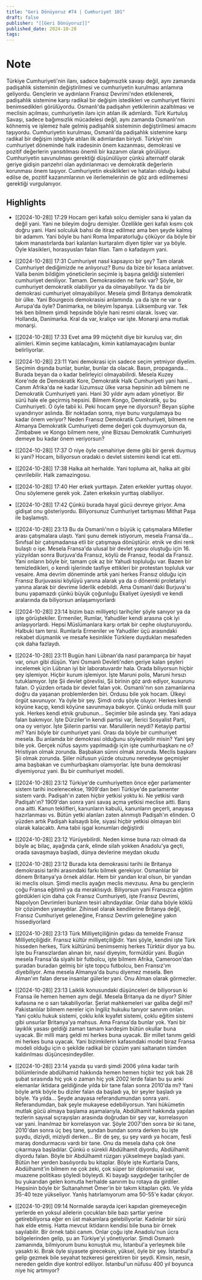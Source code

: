 ```yaml
---
title: "Geri Dönüyoruz #74 | Cumhuriyet 101"
draft: false
publisher: "[[Geri Dönüyoruz]]"
published_date: 2024-10-28
tags:
---
```

# Note
 Türkiye Cumhuriyeti'nin ilanı, sadece bağımsızlık savaşı değil, aynı zamanda padişahlık sisteminin değiştirilmesi ve cumhuriyetin kurulması anlamına geliyordu.
Gençlerin ve aydınların Fransız Devrimi'nden etkilenerek, padişahlık sistemine karşı radikal bir değişim istedikleri ve cumhuriyet fikrini benimsedikleri görülüyordu.
Osmanlı'da padişahın yetkilerinin azaltılması ve meclisin açılması, cumhuriyetin ilanı için atılan ilk adımlardı.
Türk Kurtuluş Savaşı, sadece bağımsızlık mücadelesi değil, aynı zamanda Osmanlı'nın köhnemiş ve işlemez hale gelmiş padişahlık sisteminin değiştirilmesi amacını taşıyordu.
Cumhuriyetin kurulması, Osmanlı'da padişahlık sistemine karşı radikal bir değişim isteğiyle atılan ilk adımlardan biriydi.
Türkiye'nin cumhuriyet döneminde halk iradesinin önem kazanması, demokrasi ve pozitif değerlerin yansıtılması önemli bir kazanım olarak görülüyor.
Cumhuriyetin savunulması gerektiği düşünülüyor çünkü alternatif olarak geriye gidişin panzehri olan aydınlanmacı ve demokratik değerlerin korunması önem taşıyor.
Cumhuriyetin eksiklikleri ve hataları olduğu kabul edilse de, pozitif kazanımlarının ve ilerlemelerinin de göz ardı edilmemesi gerektiği vurgulanıyor.


## Highlights
* [[2024-10-28]] 17:29  Hocam geri kafalı solcu demişler sana ki yalan da değil yani. Yani ne bileyim doğru demişler. Özellikle geri kafalı kısmı çok doğru yani. Hani solculuk bahsi de itiraz edilmez ama ben şeyde kalmış bir adamım. Yani böyle bu hani Roma İmparatorluğu çöküyor da böyle bir takım manastırlarda bari kalanları kurtaralım diyen tipler var ya böyle. Öyle klasikleri, horasyusları falan filan. Tam o kafadayım yani.

* [[2024-10-28]] 17:31  Cumhuriyet nasıl kapsayıcı bir şey? Tam olarak Cumhuriyet dediğimizde ne anlıyoruz? Bunu da bize bir kısaca anlatıver. Valla benim bildiğim yöneticilerin seçimle iş başına geldiği sistemleri cumhuriyet deniliyor. Tamam. Demokrasiden ne farkı var? Şöyle, bir cumhuriyet demokratik olabiliyor ya da olmayabiliyor. Ya da bir demokrasi cumhuriyet olmayabiliyor. Mesela şimdi Britanya demokratik bir ülke. Yani Bourgeois demokrasisi anlamında. ya da işte ne var o Avrupa'da öyle? Danimarka, ne bileyim İspanya. Lüksemburg var. Tek tek ben bilmem şimdi hepsinde böyle hani resmi olarak. İsveç var. Hollanda, Danimarka. Kral da var, kraliçe var işte. Monarşi ama mutlak monarşi.

* [[2024-10-28]] 17:33  Evet ama 99 müçtehit diye bir kuruluş var, din alimleri. Kimin seçime katılacağını, kimin katılamayacağını bunlar belirliyorlar.

* [[2024-10-28]] 23:11  Yani demokrasi için sadece seçim yetmiyor diyelim. Seçimin dışında bunlar, bunlar, bunlar da olacak. Basın, propaganda... Burada beyan da o kadar belirleyici olmayabilirdi. Mesela Kuzey Kore'nde de Demokratik Kore, Demokratik Halk Cumhuriyeti yani hani... Canım Afrika'da ne kadar lüzumsuz ülke varsa hepsinin adı bilmem ne Demokratik Cumhuriyeti yani. Hani 30 yıldır aynı adam yönetiyor. Bir sürü hale ele geçirmiş hepsini. Bilmem Kongo, Demokratik, şu bu Cumhuriyeti. O öyle tabii ki. Peki hocam şeye ne diyorsun? Beyan şüphe uyandırıyor aslında. Bir noktadan sonra, niye bunu vurgulamaya bu kadar önem veriyor? Neden Fransız Demokratik Cumhuriyeti, bilmem ne Almanya Demokratik Cumhuriyeti deme değeri çok duymuyorsun da, Zimbabwe ve Kongo bilmem nere, yine Bizsau Demokratik Cumhuriyeti demeye bu kadar önem veriyorsun?

* [[2024-10-28]] 17:37  O niye öyle cemahiriye deme gibi bir gerek duymuş ki yani? Hocam, biliyorsun oradaki o devlet sistemini kendi icat etti.

* [[2024-10-28]] 17:38  Halka ait herhalde. Yani topluma ait, halka ait gibi çevrilebilir. Halk zamazingosu.

* [[2024-10-28]] 17:40  Her erkek yurttaşın. Zaten erkekler yurttaş oluyor. Onu söylemene gerek yok. Zaten erkeksin yurttaş olabiliyor.

* [[2024-10-28]] 17:42  Çünkü burada hayal gücü devreye giriyor. Ama gidişat onu gösteriyordu. Biliyorsunuz Cumhuriyet tartışması Mithat Paşa ile başlamıştı.

* [[2024-10-28]] 23:13  Bu da Osmanlı'nın o büyük iç çatışmalara Milletler arası çatışmalara ulaştı. Yani şunu demek istiyorum, mesela Fransa'da… Sınıfsal bir çatışmadansa etli bir çatışmaya dönüştürür. etnik ve dini renk bulaştı o işe. Mesela Fransa'da ulusal bir devlet yapısı oluştuğu için 16. yüzyıldan sonra Burjuva'da Fransız, köylü de Fransız, feodal da Fransız. Yani onların böyle bir, tamam çok az bir Yahudi topluluğu var. Bazen bir temizledikleri, o kendi işlerinde tasfiye ettikleri bir protestan topluluk var vesaire. Ama devrim döneminde artık yani herkes Fransız olduğu için Fransız Burjuvasisi köylüyü yanına alarak ya da o dönemki proletariyi yanına alarak bir devrime liderlik edebildi. Ama Osmanlı'daki Burjuva'sı bunu yapamazdı çünkü büyük çoğunluğu Ekaliyet üyesiydi ve kendi aralarında da biliyorsun anlaşamıyorlardı

* [[2024-10-28]] 23:14  bizim bazı milliyetçi tarihçiler şöyle sanıyor ya da işte görüştekiler. Ermeniler, Rumlar, Yahudiler kendi arasına çok iyi anlaşıyorlardı. Hepsi Müslümanlara karşı ortak bir cephe oluşturuyordu. Halbuki tam tersi. Rumlarla Ermeniler ve Yahudiler üçü arasındaki rekabet düşmanlık ve mesafe kesinlikle Türklere duydukları mesafeden çok daha fazlaydı.

* [[2024-10-28]] 23:11  Bugün hani Lübnan'da nasıl paramparça bir hayat var, onun gibi düşün. Yani Osmanlı Devleti'nden geriye kalan şeyleri incelemek için Lübnan iyi bir laboratuvardır hala. Orada biliyorsun hiçbir şey işlemiyor. Hiçbir kurum işlemiyor. İşte Maruni polis, Maruni hırsızı tutuklamıyor. İşte Şii devlet görevlisi, Şii birinin göz ardı ediyor, kusurunu falan. O yüzden ortada bir devlet falan yok. Osmanlı'nın son zamanlarına doğru da yaşanan problemlerden biri. Ordusu bile yok hocam. Ülkeyi örgüt savunuyor. Ya öyle bir şey. Şimdi ordu şöyle oluyor. Herkes kendi köyüne kaçıp, kendi köyüne savunmaya bakıyor. Çünkü orduda milli şuur yok. Herkes kendi etnik grubunun... Seçimler bile aslında şey. Yani adaya falan bakmıyor. İşte Dürziler'in kendi partisi var, İlerici Sosyalist Parti, ona oy veriyor. İşte Şiilerin partisi var. Marulilerin neydi? Ketayip partisi mi? Yani böyle bir cumhuriyet yani. Orası da böyle bir cumhuriyet mesela. Bu anlamda bir demokrasi olduğunu söyleyebilir misin? Yani şey bile yok. Gerçek nüfus sayımı yapılmadığı için işte cumhurbaşkanı ne o? Hristiyan olmak zorunda. Başbakan sünni olmak zorunda. Meclis başkanı Şii olmak zorunda. Şiiler nüfusun yüzde otuzunu neredeyse geçmişler ama başbakan ve cumhurbaşkanı olamıyorlar. İşte buna demokrasi diyemiyoruz yani. Bu bir cumhuriyet modeli.

* [[2024-10-28]] 23:12  Türkiye'de cumhuriyetten önce eğer parlamenter sistem tarihi incelenecekse, 1909'dan beri Türkiye'de parlamenter sistem vardı. Padişah'ın zaten hiçbir yetkisi yoktu ki. Ne yetkisi vardı Padişah'ın? 1909'dan sonra yani savaş açma yetkisi meclise aitti. Barış ona aitti. Kanun teklifleri, kanunların kabulü, kanunların geçerli, anayasa hazırlanması vs. Bütün yetki alanları zaten alınmıştı Padişah'ın elinden. O yüzden artık Padişah kalsaydı bile, siyasi hiçbir yetkisi olmayan biri olarak kalacaktı. Ama tabii işgal konumları değiştirdi

* [[2024-10-28]] 23:12  Yürüyebilirdi. Neden kimse buna razı olmadı da böyle aç bilaç, ayağında çarık, elinde silah yokken Anadolu'ya geçti, orada savaşmaya başladı, dünya devlerine meydan okudu

* [[2024-10-28]] 23:12  Burada kıta demokrasisi tarihi ile Britanya demokrasisi tarihi arasındaki farkı bilmek gerekiyor. Osmanlılar bir dönem Britanya'ya örnek aldılar. Hem bir yandan kral olsun, bir yandan iki meclis olsun. Şimdi meclis ayağın meclis mevzusu. Ama bu gençlerin çoğu Fransa eğitimli ya da meraklısıydı. Biliyorsun yani Fransızca eğitim gördükleri için daha çok Fransız Cumhuriyeti, işte Fransız Devrimi, Napolyon Devrimleri bunların tesiri altındaydılar. Onlar daha böyle köklü bir çözümden yanaydılar. Zihinsel olarak kendilerine Britanya değil, Fransız Cumhuriyet geleneğine, Fransız Devrim geleneğine yakın hissediyorlard

* [[2024-10-28]] 23:13  Türk Milliyetçiliğinin gıdası da temelde Fransız Milliyetçiliğidir. Fransız kültür milliyetçiliğidir. Yani şöyle, kendini işte Türk hisseden herkes, Türk kültürünü benimsemiş herkes Türktür diyor ya bu. İşte bu Fransızlardan alınan bir, nasıl diyeyim, formüldür yani. Bugün mesela Fransa'da siyahi bir futbolcu, işte bilmem Afrika, Cameroon'dan şuradan buradan gelmiş bir işte topçu futbolcu, ben Fransız'ım diyebiliyor. Ama mesela Almanya'da bunu diyemez mesela. Ben Alman'ım falan derse insanlar gülerler yani. Onu Alman olarak görmezler.

* [[2024-10-28]] 23:13  Laiklik konusundaki düşünceleri de biliyorsun ki Fransa ile hemen hemen aynı değil. Mesela Britanya da ne diyor? Sihler kafasına ne o sarı takabiliyorlar. Şeriat mahkemeleri var galiba değil mi? Pakistanlılar bilmem nereler için İngiliz hukuku tanıyor sanırım onları. Yani çoklu hukuk sistemi, çoklu kılık kıyafet sistemi, çoklu eğitim sistemi gibi unsurlar Britanya'ya mahsus. Ama Fransa'da bunlar yok. Yani bir layıklık yasası geldiği zaman tamam kardeşim bütün okullar buna uyacak. Bir milli marş geldi mi herkes buna uyacak. Bir millet tanımı geldi mi herkes buna uyacak. Yani bizimkilerin kafasındaki model biraz Fransa modeli olduğu için o şekilde radikal bir çözüm yani saltanatın tümden kaldırılması düşüncesindeydiler.

* [[2024-10-28]] 23:14  yazıda şu vardı şimdi 2006 yılına kadar tarih bölümlerinde abdülhamid hakkında hemen hemen hiçbir tez yok bak 28 şubat sırasında hiç yok o zaman hiç yok 2002 lerde falan bu şu anki elemanlar iktidara geldiğinde yılda bir tane falan sonra 2010'da mı? Yani böyle artık böyle bu diziler falan da başladı ya, bir şeyler başladı ya böyle. Ya yılda... Şeyde anayasa referandumundan sonra yani. Referandumdan, bak şeyle mukayese edebiliyorsun. Yani hükümetin mutlak gücü almaya başlama aşamalarıyla, Abdülhamit hakkında yapılan tezlerin sayısal sıçrayışları arasında doğrudan bir şey var, korrelasyon var yani. İnanılmaz bir korrelasyon var. Şöyle 2007'den sonra bir iki tane, 2010'dan sonra üç beş tane, şundan bundan sonra derken bu işte şuydu, diziydi, miziydi derken... Bir de şey, şu şey vardı ya hocam, fesli maraş dondurmacısı vardı bir tane. Onu da mesela daha çok öne çıkarmaya başladılar. Çünkü o sürekli Abdülhamit diyordu, Abdülhamit diyordu falan. Böyle bir Abdülhamit rüzgarı yükselmeye başladı yani. Bütün her yerden basılıyordu bu kitaplar. Böyle işte Kurtlarla Dans, Abdülhamit'in bilmem ne çok zeki, çok süper bir diplomasisi var, muazene politikası şöyledi böyleydi. Ki bayağı saygıdeğer tarihçiler de bu yukarıdan gelen komutla herhalde sanırım bu rotaya da girdiler. Hepsinin böyle bir Sultanahmet Ömer'in bir takım kitapları çıktı. Ve yılda 35-40 teze yükseliyor. Yanlış hatırlamıyorum ama 50-55'e kadar çıkıyor.

* [[2024-10-29]] 09:14  Normalde sarayda içeri kapıdan giremeyeceğin yerlerde en yoksul ailelerin çocukları bile bazı şartlar yerine getirebiliyorsa eğer en üst makamlara gelebiliyorlar. Kadınlar bir sürü hak elde etmiş. Hatta mevcut iktidarın kendisi bile buna bir örnek sayılabilir. Bir örnek tabii canım. Onlar çoğu işte Anadolu'nun ücra bölgelerinden gelip, şu an Türkiye'yi yönetiyorlar. Şimdi Osmanlı zamanında, bilmiyorum bunu konuştuk mu, İstanbul'a yerleşmek bile yasaktı ki. Bırak öyle siyasete gireceksin, yüksel, öyle bir şey. İstanbul'a gelip gezmek bile seyahat tezkeresi gerektiren bir şeydi. Kimsin, nesin, nereden geldin diye kontrol ediliyor. İstanbul'un nüfusu 400 yıl boyunca niye hiç artmıyor?

